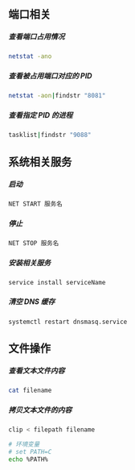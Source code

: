 ## 端口相关

##### 查看端口占用情况

```bash
netstat -ano
```

##### 查看被占用端口对应的 PID

```bash
netstat -aon|findstr "8081"
```

##### 查看指定 PID 的进程

```bash
tasklist|findstr "9088"
```

## 系统相关服务

##### 启动

```bash
NET START 服务名
```

##### 停止

```bash
NET STOP 服务名
```

##### 安装相关服务

```bash
service install serviceName
```

##### 清空 DNS 缓存

```
systemctl restart dnsmasq.service
```

## 文件操作

##### 查看文本文件内容

```bash
cat filename
```

##### 拷贝文本文件的内容

```sh
clip < filepath filename
```

```sh
# 环境变量
# set PATH=C
echo %PATH%
```
